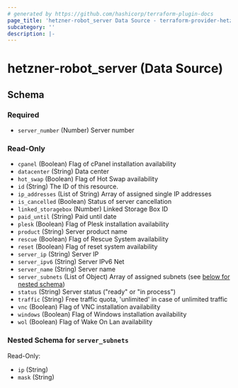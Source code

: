 ```yaml
---
# generated by https://github.com/hashicorp/terraform-plugin-docs
page_title: 'hetzner-robot_server Data Source - terraform-provider-hetzner-robot'
subcategory: ''
description: |-
---
```


# hetzner-robot_server (Data Source)

<!-- schema generated by tfplugindocs -->

## Schema

### Required

- `server_number` (Number) Server number

### Read-Only

- `cpanel` (Boolean) Flag of cPanel installation availability
- `datacenter` (String) Data center
- `hot_swap` (Boolean) Flag of Hot Swap availability
- `id` (String) The ID of this resource.
- `ip_addresses` (List of String) Array of assigned single IP addresses
- `is_cancelled` (Boolean) Status of server cancellation
- `linked_storagebox` (Number) Linked Storage Box ID
- `paid_until` (String) Paid until date
- `plesk` (Boolean) Flag of Plesk installation availability
- `product` (String) Server product name
- `rescue` (Boolean) Flag of Rescue System availability
- `reset` (Boolean) Flag of reset system availability
- `server_ip` (String) Server IP
- `server_ipv6` (String) Server IPv6 Net
- `server_name` (String) Server name
- `server_subnets` (List of Object) Array of assigned subnets (see [below for nested schema](#nestedatt--server_subnets))
- `status` (String) Server status ("ready" or "in process")
- `traffic` (String) Free traffic quota, 'unlimited' in case of unlimited traffic
- `vnc` (Boolean) Flag of VNC installation availability
- `windows` (Boolean) Flag of Windows installation availability
- `wol` (Boolean) Flag of Wake On Lan availability

<a id="nestedatt--server_subnets"></a>

### Nested Schema for `server_subnets`

Read-Only:

- `ip` (String)
- `mask` (String)
